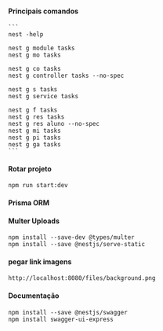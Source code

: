 
#### Principais comandos
    ```
    nest -help

    nest g module tasks
    nest g mo tasks

    nest g co tasks
    nest g controller tasks --no-spec

    nest g s tasks
    nest g service tasks

    nest g f tasks
    nest g res tasks
    nest g res aluno --no-spec
    nest g mi tasks
    nest g pi tasks
    nest g ga tasks
    ```

#### Rotar projeto
    npm run start:dev

#### Prisma ORM

#### Multer Uploads
    npm install --save-dev @types/multer
    npm install --save @nestjs/serve-static

#### pegar link imagens
    http://localhost:8080/files/background.png

#### Documentação
    npm install --save @nestjs/swagger
    npm install swagger-ui-express